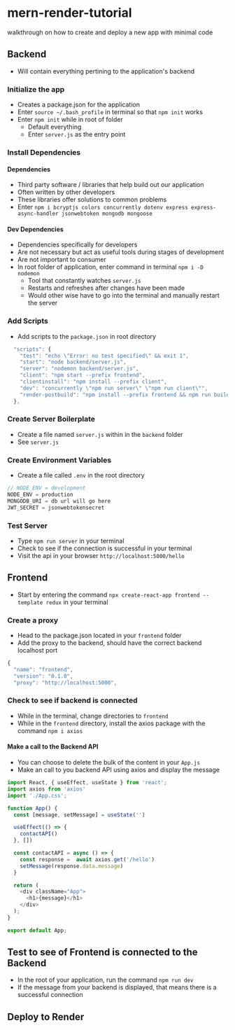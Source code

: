 # mern-render-tutorial
walkthrough on how to create and deploy a new app with minimal code

## Backend
- Will contain everything pertining to the application's backend

### Initialize the app
- Creates a package.json for the application
- Enter `source ~/.bash_profile` in terminal so that `npm init` works
- Enter `npm init` while in root of folder
    - Default everything
    - Enter `server.js` as the entry point

### Install Dependencies
#### Dependencies
- Third party software / libraries that help build out our application
- Often written by other developers
- These libraries offer solutions to common problems
- Enter `npm i bcryptjs colors concurrently dotenv express express-async-handler jsonwebtoken mongodb mongoose`

#### Dev Dependencies
- Dependencies specifically for developers
- Are not necessary but act as useful tools during stages of development
- Are not important to consumer
- In root folder of application, enter command in terminal `npm i -D nodemon`
    - Tool that constantly watches `server.js`
    - Restarts and refreshes after changes have been made
    - Would other wise have to go into the terminal and manually restart the server

### Add Scripts
- Add scripts to the `package.json` in root directory

```js
  "scripts": {
    "test": "echo \"Error: no test specified\" && exit 1",
    "start": "node backend/server.js",
    "server": "nodemon backend/server.js",
    "client": "npm start --prefix frontend",
    "clientinstall": "npm install --prefix client",
    "dev": "concurrently \"npm run server\" \"npm run client\"",
    "render-postbuild": "npm install --prefix frontend && npm run build --prefix frontend"
  },
```

### Create Server Boilerplate
- Create a file named `server.js` within in the `backend` folder
- See `server.js`

### Create Environment Variables
- Create a file called `.env` in the root directory

```js
// NODE_ENV = development
NODE_ENV = production
MONGODB_URI = db url will go here
JWT_SECRET = jsonwebtokensecret
```

### Test Server
- Type `npm run server` in your terminal
- Check to see if the connection is successful in your terminal
- Visit the api in your browser `http://localhost:5000/hello`

## Frontend
- Start by entering the command `npx create-react-app frontend --template redux` in your terminal

### Create a proxy
- Head to the package.json located in your `frontend` folder
- Add the proxy to the backend, should have the correct backend localhost port

```js
{
  "name": "frontend",
  "version": "0.1.0",
  "proxy": "http://localhost:5000",
```

### Check to see if backend is connected
- While in the terminal, change directories to `frontend`
- While in the `frontend` directory, install the axios package with the command `npm i axios`

#### Make a call to the Backend API
- You can choose to delete the bulk of the content in your `App.js`
- Make an call to you backend API using axios and display the message

```js
import React, { useEffect, useState } from 'react';
import axios from 'axios'
import './App.css';

function App() {
  const [message, setMessage] = useState('')

  useEffect(() => {
    contactAPI()
  }, [])

  const contactAPI = async () => {
    const response =  await axios.get('/hello')
    setMessage(response.data.message)
  }

  return (
    <div className="App">
      <h1>{message}</h1>
    </div>
  );
}

export default App;
```

## Test to see of Frontend is connected to the Backend
- In the root of your application, run the command `npm run dev`
- If the message from your backend is displayed, that means there is a successful connection

## Deploy to Render
